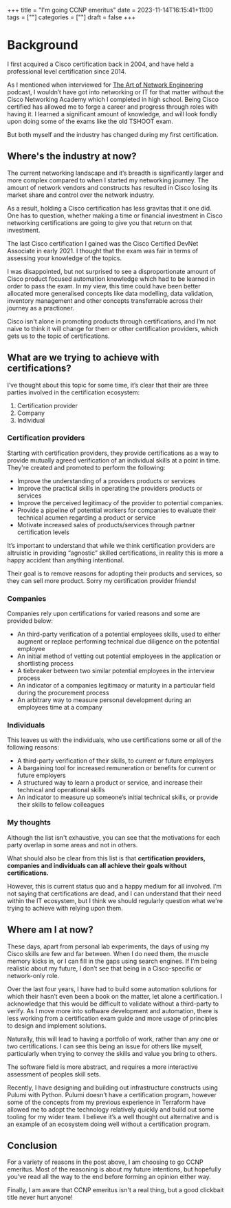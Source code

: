 +++
title = "I'm going CCNP emeritus"
date = 2023-11-14T16:15:41+11:00
tags = [""]
categories = [""]
draft = false
+++

# Background

I first acquired a Cisco certification back in 2004, and have held a professional level certification since 2014.

As I mentioned when interviewed for [The Art of Network Engineering](https://artofnetworkengineering.com/2020/12/09/ep-21-he-automates-a-lan-down-unda/) podcast, I wouldn’t have got into networking or IT for that matter without the Cisco Networking Academy which I completed in high school. Being Cisco certified has allowed me to forge a career and progress through roles with having it. I learned a significant amount of knowledge, and will look fondly upon doing some of the exams like the old TSHOOT exam.

But both myself and the industry has changed during my first certification.

## Where's the industry at now?

The current networking landscape and it’s breadth is significantly larger and more complex compared to when I started my networking journey. The amount of network vendors and constructs has resulted in Cisco losing its market share and control over the network industry.

As a result, holding a Cisco certification has less gravitas that it one did. One has to question, whether making a time or financial investment in Cisco networking certifications are going to give you that return on that investment.

The last Cisco certification I gained was the Cisco Certified DevNet Associate in early 2021. I thought that the exam was fair in terms of assessing your knowledge of the topics.

I was disappointed, but not surprised to see a disproportionate amount of Cisco product focused automation knowledge which had to be learned in order to pass the exam. In my view, this time could have been better allocated more generalised concepts like data modelling, data validation, inventory management and other concepts transferrable across their journey as a practioner.

Cisco isn't alone in promoting products through certifications, and I’m not naive to think it will change for them or other certification providers, which gets us to the topic of certifications.

## What are we trying to achieve with certifications?

I’ve thought about this topic for some time, it’s clear that their are three parties involved in the certification ecosystem:

1. Certification provider
2. Company
3. Individual

### Certification providers

Starting with certification providers, they provide certifications as a way to provide mutually agreed verification of an individual skills at a point in time. They're created and promoted to perform the following:

- Improve the understanding of a providers products or services
- Improve the practical skills in operating the providers products or services
- Improve the perceived legitimacy of the provider to potential companies.
- Provide a pipeline of potential workers for companies to evaluate their technical acumen regarding a product or service
- Motivate increased sales of products/services through partner certification levels

It’s important to understand that while we think certification providers are altruistic in providing “agnostic” skilled certifications, in reality this is more a happy accident than anything intentional.

Their goal is to remove reasons for adopting their products and services, so they can sell more product. Sorry my certification provider friends!

### Companies

Companies rely upon certifications for varied reasons and some are provided below:

- An third-party verification of a potential employees skills, used to either augment or replace performing technical due diligence on the potential employee
- An initial method of vetting out potential employees in the application or shortlisting process
- A tiebreaker between two similar potential employees in the interview process
- An indicator of a companies legitimacy or maturity in a particular field during the procurement process
- An arbitrary way to measure personal development during an employees time at a company

### Individuals

This leaves us with the individuals, who use certifications some or all of the following reasons:

- A third-party verification of their skills, to current or future employers
- A bargaining tool for increased remuneration or benefits for current or future employers
- A structured way to learn a product or service, and increase their technical and operational skills
- An indicator to measure up someone’s initial technical skills, or provide their skills to fellow colleagues

### My thoughts

Although the list isn't exhaustive, you can see that the motivations for each party overlap in some areas and not in others.

What should also be clear from this list is that **certification providers, companies and individuals can all achieve their goals without certifications.**

However, this is current status quo and a happy medium for all involved. I’m not saying that certifications are dead, and I can understand that their need within the IT ecosystem, but I think we should regularly question what we're trying to achieve with relying upon them.

## Where am I at now?

These days, apart from personal lab experiments, the days of using my Cisco skills are few and far between. When I do need them, the muscle memory kicks in, or I can fill in the gaps using search engines. If I’m being realistic about my future, I don’t see that being in a Cisco-specific or network-only role.

Over the last four years, I have had to build some automation solutions for which their hasn’t even been a book on the matter, let alone a certification. I acknowledge that this would be difficult to validate without a third-party to verify. As I move more into software development and automation, there is less working from a certification exam guide and more usage of principles to design and implement solutions.

Naturally, this will lead to having a portfolio of work, rather than any one or two certifications. I can see this being an issue for others like myself, particularly when trying to convey the skills and value you bring to others.

The software field is more abstract, and requires a more interactive assessment of peoples skill sets.

Recently, I have designing and building out infrastructure constructs using Pulumi with Python. Pulumi doesn’t have a certification program, however some of the concepts from my previous experience in Terraform have allowed me to adopt the technology relatively quickly and build out some tooling for my wider team. I believe it’s a well thought out alternative and is an example of an ecosystem doing well without a certification program.

## Conclusion

For a variety of reasons in the post above, I am choosing to go CCNP emeritus. Most of the reasoning is about my future intentions, but hopefully you’ve read all the way to the end before forming an opinion either way.

Finally, I am aware that CCNP emeritus isn't a real thing, but a good clickbait title never hurt anyone!
